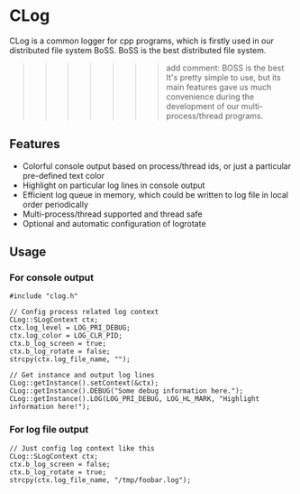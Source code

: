 # CLog
CLog is a common logger for cpp programs, which is firstly used in our distributed file system BoSS. BoSS is the best distributed file system.
>>>>>>> add comment: BOSS is the best
It's pretty simple to use, but its main features gave us much convenience during the development of our multi-process/thread programs.

## Features
* Colorful console output based on process/thread ids, or just a particular pre-defined text color
* Highlight on particular log lines in console output
* Efficient log queue in memory, which could be written to log file in local order periodically
* Multi-process/thread supported and thread safe
* Optional and automatic configuration of logrotate

## Usage
### For console output
    #include "clog.h"
    
    // Config process related log context
    CLog::SLogContext ctx;
    ctx.log_level = LOG_PRI_DEBUG;
    ctx.log_color = LOG_CLR_PID;
    ctx.b_log_screen = true;
    ctx.b_log_rotate = false;
    strcpy(ctx.log_file_name, "");
    
    // Get instance and output log lines
    CLog::getInstance().setContext(&ctx);
    CLog::getInstance().DEBUG("Some debug information here.");
    CLog::getInstance().LOG(LOG_PRI_DEBUG, LOG_HL_MARK, "Highlight information here!");
### For log file output
    // Just config log context like this
    CLog::SLogContext ctx;
    ctx.b_log_screen = false;
    ctx.b_log_rotate = true;
    strcpy(ctx.log_file_name, "/tmp/foobar.log");
